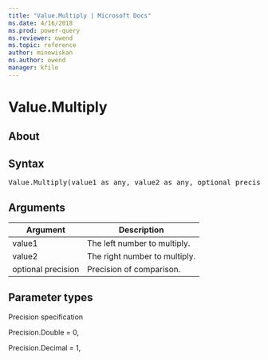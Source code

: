```yaml
---
title: "Value.Multiply | Microsoft Docs"
ms.date: 4/16/2018
ms.prod: power-query
ms.reviewer: owend
ms.topic: reference
author: minewiskan
ms.author: owend
manager: kfile
---
```

# Value.Multiply

  
## About  
  
## Syntax

<pre>
Value.Multiply(value1 as any, value2 as any, optional precision as nullable number) as any  
</pre>
  
## Arguments  
  
|Argument|Description|  
|------------|---------------|  
|value1|The left number to multiply.|  
|value2|The right number to multiply.|  
|optional precision|Precision of comparison.|  
  
## <a name="__toc360789751"></a>Parameter types  
Precision specification  
  
Precision.Double   = 0,  
  
Precision.Decimal = 1,  
  
